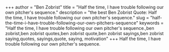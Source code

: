 +++
author = "Ben Zobrist"
title = "Half the time, I have trouble following our own pitcher's sequence."
description = "the best Ben Zobrist Quote: Half the time, I have trouble following our own pitcher's sequence."
slug = "half-the-time-i-have-trouble-following-our-own-pitchers-sequence"
keywords = "Half the time, I have trouble following our own pitcher's sequence.,ben zobrist,ben zobrist quotes,ben zobrist quote,ben zobrist sayings,ben zobrist saying,quotes, sayings,quote, saying, motivation"
+++
Half the time, I have trouble following our own pitcher's sequence.
